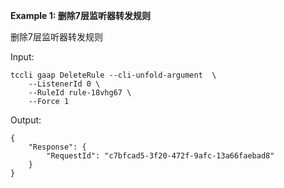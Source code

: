 **Example 1: 删除7层监听器转发规则**

删除7层监听器转发规则

Input: 

```
tccli gaap DeleteRule --cli-unfold-argument  \
    --ListenerId 0 \
    --RuleId rule-18vhg67 \
    --Force 1
```

Output: 
```
{
    "Response": {
        "RequestId": "c7bfcad5-3f20-472f-9afc-13a66faebad8"
    }
}
```

